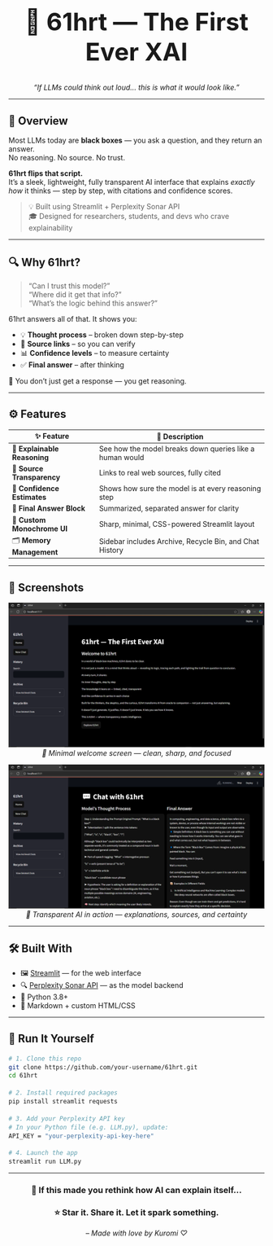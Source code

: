 <div align="center">
  <h1 style="font-size: 3rem;">🧠 61hrt — The First Ever XAI</h1>
  <p><em>“If LLMs could think out loud... this is what it would look like.”</em></p>
</div>

---

## 📜 Overview

Most LLMs today are **black boxes** — you ask a question, and they return an answer.  
No reasoning. No source. No trust.

**61hrt flips that script.**  
It’s a sleek, lightweight, fully transparent AI interface that explains *exactly how* it thinks — step by step, with citations and confidence scores.

> 💡 Built using Streamlit + Perplexity Sonar API  
> 🎓 Designed for researchers, students, and devs who crave explainability

---

## 🔍 Why 61hrt?

> “Can I trust this model?”  
> “Where did it get that info?”  
> “What’s the logic behind this answer?”

61hrt answers all of that. It shows you:
- 💡 **Thought process** – broken down step-by-step  
- 🔗 **Source links** – so you can verify  
- 📊 **Confidence levels** – to measure certainty  
- ✅ **Final answer** – after thinking

🧠 You don’t just get a response — you get reasoning.

---

## ⚙️ Features

| ✨ Feature | 🔎 Description |
|-----------|----------------|
| 🧩 **Explainable Reasoning** | See how the model breaks down queries like a human would |
| 🔗 **Source Transparency** | Links to real web sources, fully cited |
| 🎯 **Confidence Estimates** | Shows how sure the model is at every reasoning step |
| 💬 **Final Answer Block** | Summarized, separated answer for clarity |
| 🎨 **Custom Monochrome UI** | Sharp, minimal, CSS-powered Streamlit layout |
| 🗂️ **Memory Management** | Sidebar includes Archive, Recycle Bin, and Chat History |

---

## 📸 Screenshots

<p align="center">
  <img src="Assets/screenshot-1.png" width="700" alt="Front Page">
  <br><em>🔲 Minimal welcome screen — clean, sharp, and focused</em>
</p>

<p align="center">
  <img src="Assets/screenshot-2.png" width="700" alt="Main App Interface">
  <br><em>🧠 Transparent AI in action — explanations, sources, and certainty</em>
</p>

---

## 🛠️ Built With

- 🖼️ [Streamlit](https://streamlit.io) — for the web interface  
- 🔍 [Perplexity Sonar API](https://labs.perplexity.ai) — as the model backend  
- 🐍 Python 3.8+  
- 💅 Markdown + custom HTML/CSS

---

## 🚀 Run It Yourself

```bash
# 1. Clone this repo
git clone https://github.com/your-username/61hrt.git
cd 61hrt

# 2. Install required packages
pip install streamlit requests

# 3. Add your Perplexity API key
# In your Python file (e.g. LLM.py), update:
API_KEY = "your-perplexity-api-key-here"

# 4. Launch the app
streamlit run LLM.py
```

---

<div align="center">

### 💫 If this made you rethink how AI can explain itself...  
### ⭐ Star it. Share it. Let it spark something.

<p>
  <em>– Made with love by Kuromi ♡</em>
</p>

</div>







